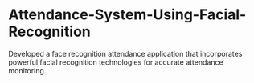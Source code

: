 # Attendance-System-Using-Facial-Recognition
 Developed a face recognition attendance application that incorporates powerful facial recognition technologies for accurate attendance monitoring.
